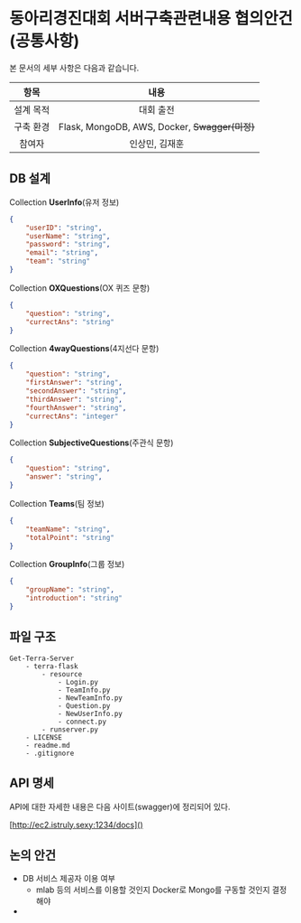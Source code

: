# 동아리경진대회 서버구축관련내용 협의안건(공통사항)

본 문서의 세부 사항은 다음과 같습니다.

|   항목    |                      내용                      |
| :-------: | :--------------------------------------------: |
| 설계 목적 |                   대회 출전                    |
| 구축 환경 | Flask, MongoDB, AWS, Docker, ~~Swagger(미정)~~ |
|  참여자   |                 인상민, 김재훈                 |

## DB 설계

Collection **UserInfo**(유저 정보)

```json
{
    "userID": "string",
    "userName": "string",
    "password": "string",
    "email": "string",
    "team": "string"
}
```

Collection **OXQuestions**(OX 퀴즈 문항)

```json
{
    "question": "string",
    "currectAns": "string"
}
```

Collection **4wayQuestions**(4지선다 문항)

```json
{
    "question": "string",
    "firstAnswer": "string",
    "secondAnswer": "string",
    "thirdAnswer": "string",
    "fourthAnswer": "string",
    "currectAns": "integer"
}
```

Collection **SubjectiveQuestions**(주관식 문항)

```json
{
    "question": "string",
    "answer": "string",
}
```

Collection **Teams**(팀 정보)

```json
{
    "teamName": "string",
    "totalPoint": "string"
}
```

Collection **GroupInfo**(그룹 정보)

```json
{
    "groupName": "string",
    "introduction": "string"
}
```

## 파일 구조

```
Get-Terra-Server
	- terra-flask
		- resource
			- Login.py
			- TeamInfo.py
			- NewTeamInfo.py
			- Question.py
			- NewUserInfo.py
			- connect.py
		- runserver.py
	- LICENSE
	- readme.md
	- .gitignore
```

## API 명세

API에 대한 자세한 내용은 다음 사이트(swagger)에 정리되어 있다.

[http://ec2.istruly.sexy:1234/docs]()

## 논의 안건

- DB 서비스 제공자 이용 여부
  - mlab 등의 서비스를 이용할 것인지 Docker로 Mongo를 구동할 것인지 결정해야
- 